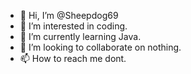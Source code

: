 - 👋 Hi, I’m @Sheepdog69
- 👀 I’m interested in coding.
- 🌱 I’m currently learning Java.
- 💞️ I’m looking to collaborate on nothing.
- 📫 How to reach me dont.

<!---
Sheepdog69/Sheepdog69 is a ✨ special ✨ repository because its `README.md` (this file) appears on your GitHub profile.
You can click the Preview link to take a look at your changes.
--->
